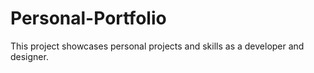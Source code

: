 # Personal-Portfolio
This project showcases personal projects and skills as a developer and designer.
